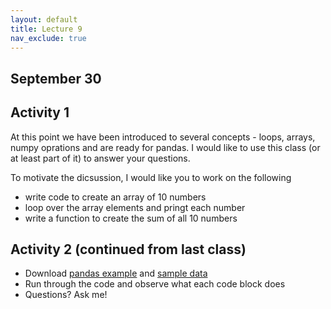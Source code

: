 ```yaml
---
layout: default
title: Lecture 9
nav_exclude: true
---
```



September 30
---
## Activity 1

At this point we have been introduced to several concepts - loops, arrays, numpy oprations and are ready for pandas. I would like to use this class (or at least part of it) to answer your questions. 

To motivate the dicsussion, I would like you to work on the following 

- write code to create an array of 10 numbers
- loop over the array elements and pringt each number
- write a function to create the sum of all 10 numbers


## Activity 2 (continued from last class)

- Download [pandas example](pandas_example.ipynb) and [sample data](sample_data.csv)
- Run through the code and observe what each code block does
- Questions? Ask me!
